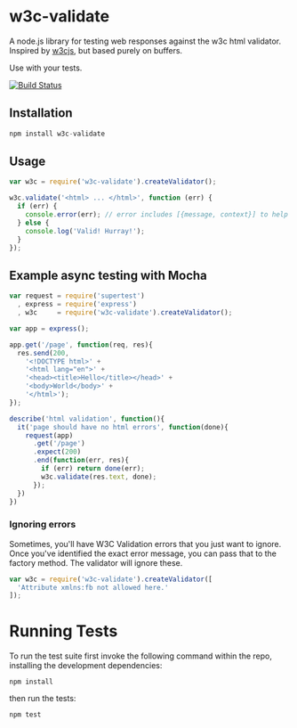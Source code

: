# w3c-validate

A node.js library for testing web responses against the w3c html validator.
Inspired by [w3cjs](https://github.com/thomasdavis/w3cjs), but based purely on buffers.

Use with your tests.

[![Build Status](https://travis-ci.org/busbud/w3c-validate.png)](https://travis-ci.org/busbud/w3c-validate)


## Installation

```js
npm install w3c-validate
```

## Usage

```js
var w3c = require('w3c-validate').createValidator();

w3c.validate('<html> ... </html>', function (err) {
  if (err) {
    console.error(err); // error includes [{message, context}] to help understand validation errors
  } else {
    console.log('Valid! Hurray!');
  }
});
```

## Example async testing with Mocha

```js
var request = require('supertest')
  , express = require('express')
  , w3c     = require('w3c-validate').createValidator();

var app = express();

app.get('/page', function(req, res){
  res.send(200,
    '<!DOCTYPE html>' +
    '<html lang="en">' +
    '<head><title>Hello</title></head>' +
    '<body>World</body>' +
    '</html>');
});

describe('html validation', function(){
  it('page should have no html errors', function(done){
    request(app)
      .get('/page')
      .expect(200)
      .end(function(err, res){
        if (err) return done(err);
        w3c.validate(res.text, done);
      });
  })
})
```

### Ignoring errors

Sometimes, you'll have W3C Validation errors that you just want to ignore. Once you've identified the exact error message,
you can pass that to the factory method. The validator will ignore these.

```js
var w3c = require('w3c-validate').createValidator([
  'Attribute xmlns:fb not allowed here.'
]);
```

# Running Tests
To run the test suite first invoke the following command within the repo, installing the development dependencies:

    npm install

then run the tests:

    npm test